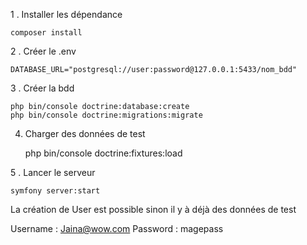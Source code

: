 1 . Installer les dépendance 
    
    composer install

2 . Créer le .env

    DATABASE_URL="postgresql://user:password@127.0.0.1:5433/nom_bdd"

3 . Créer la bdd 

    php bin/console doctrine:database:create
    php bin/console doctrine:migrations:migrate

4. Charger des données de test 

    php bin/console doctrine:fixtures:load

5 . Lancer le serveur 

    symfony server:start

La création de User est possible sinon il y à déjà des données de test

   Username : Jaina@wow.com
   Password : magepass